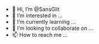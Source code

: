 - 👋 Hi, I’m @SansGlit
- 👀 I’m interested in ...
- 🌱 I’m currently learning ...
- 💞️ I’m looking to collaborate on ...
- 📫 How to reach me ...

<!---
SansGlit/SansGlit is a ✨ special ✨ repository because its `README.md` (this file) appears on your GitHub profile.
You can click the Preview link to take a look at your changes.
--->
